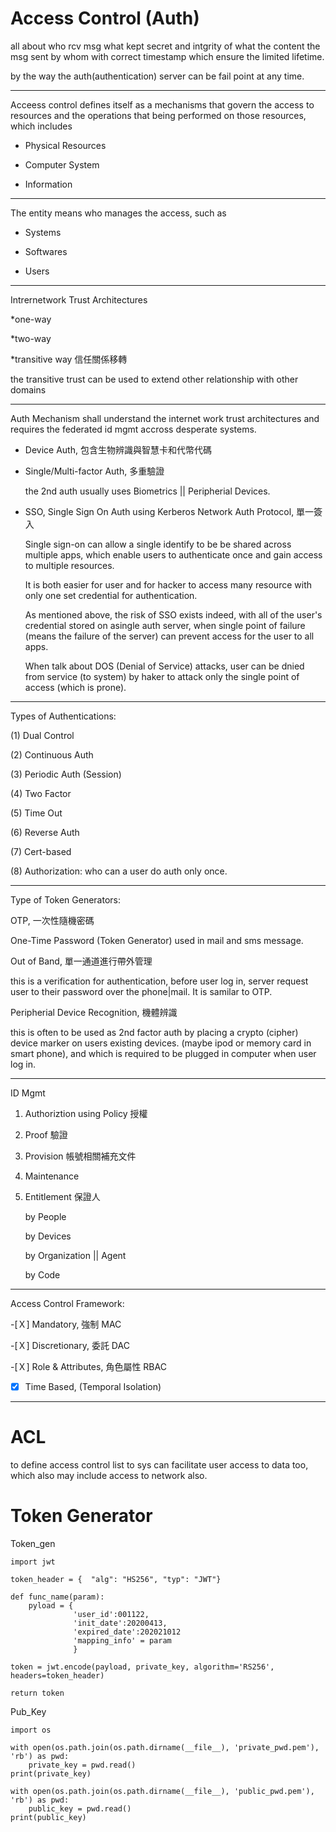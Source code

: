 # Access Control (Auth)

all about who rcv msg what kept secret and intgrity of what the content the msg sent by whom with correct timestamp which ensure the limited lifetime.

by the way the auth(authentication) server can be fail point at any time.

----------------------------------------------

Acceess control defines itself as a mechanisms that govern the access to resources and the operations that being performed on those resources, which includes 

* Physical Resources

* Computer System

* Information

----------------------------------------------

The entity means who manages the access, such as 

* Systems

* Softwares

* Users

----------------------------------------------

Intrernetwork Trust Architectures

*one-way

*two-way

*transitive way 信任關係移轉

the transitive trust can be used to extend other relationship with other domains

----------------------------------------------

Auth Mechanism shall understand the internet work trust architectures and requires the federated id mgmt accross desperate systems.

* Device Auth, 包含生物辨識與智慧卡和代幣代碼

* Single/Multi-factor Auth, 多重驗證

  the 2nd auth usually uses Biometrics || Peripherial Devices.

* SSO, Single Sign On Auth using Kerberos Network Auth Protocol, 單一簽入

  Single sign-on can allow a single identify to be be shared across multiple apps, which enable users to authenticate once and gain access to multiple resources.
  
  It is both easier for user and for hacker to access many resource with only one set credential for authentication.
  
  As mentioned above, the risk of SSO exists indeed, with all of the user's credential stored on asingle auth server, when single point of failure (means the failure of the server) can prevent access for the user to all apps.
  
  When talk about DOS (Denial of Service) attacks, user can be dnied from service (to system) by haker to attack only the single point of access (which is prone). 

----------------------------------------------

Types of Authentications:

   (1) Dual Control
   
   (2) Continuous Auth
   
   (3) Periodic Auth (Session)
   
   (4) Two Factor
   
   (5) Time Out
   
   (6) Reverse Auth
   
   (7) Cert-based
   
   (8) Authorization: who can a user do auth only once.

----------------------------------------------

Type of Token Generators:

OTP, 一次性隨機密碼

   One-Time Password (Token Generator) used in mail and sms message.

Out of Band, 單一通道進行帶外管理

   this is a verification for authentication, before user log in, server request user to their password over the phone|mail. It is samilar to OTP. 
   
Peripherial Device Recognition, 機體辨識

   this is often to be used as 2nd factor auth by placing a crypto (cipher) device marker on users existing devices. (maybe ipod or memory card in smart phone), and which is required to be plugged in computer when user log in.
   
----------------------------------------------

ID Mgmt

1. Authoriztion using Policy 授權

2. Proof 驗證

3. Provision 帳號相關補充文件

4. Maintenance

5. Entitlement 保證人

   by People
   
   by Devices
   
   by Organization || Agent
   
   by Code

----------------------------------------------

Access Control Framework:

-[Ｘ] Mandatory, 強制 MAC

-[Ｘ] Discretionary, 委託 DAC

-[Ｘ] Role & Attributes, 角色屬性 RBAC

-[X] Time Based, (Temporal Isolation)

----------------------------------------------

# ACL 

to define access control list to sys can facilitate user access to data too, which also may include access to network also.


# Token Generator

Token_gen

    import jwt

    token_header = {  "alg": "HS256", "typ": "JWT"}

    def func_name(param):
        pyload = {
                  'user_id':001122,
                  'init_date':20200413,
                  'expired_date':202021012
                  'mapping_info' = param
                  }
        
    token = jwt.encode(payload, private_key, algorithm='RS256', headers=token_header)

    return token

Pub_Key

    import os

    with open(os.path.join(os.path.dirname(__file__), 'private_pwd.pem'), 'rb') as pwd:
        private_key = pwd.read()
    print(private_key)

    with open(os.path.join(os.path.dirname(__file__), 'public_pwd.pem'), 'rb') as pwd:
        public_key = pwd.read()
    print(public_key)



